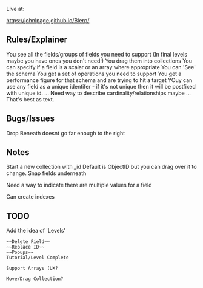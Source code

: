 Live at:

https://johnlpage.github.io/Blerp/



Rules/Explainer
-----------------

You see all the fields/groups of fields you need to support (In final levels maybe you have ones you don't need!)
You drag them into collections
You can specify if a field is a scalar or an array where appropriate
You can 'See' the schema
You get a set of operations you need to support
You get a performance figure for that schema and are trying to hit a target
YOuy can use any field as a unique identifer - if it's not unique then it will be postfixed with unique id.
... Need way to describe cardinality/relationships maybe
... That's best as text.




Bugs/Issues
------------
Drop Beneath doesnt go far enough to the right



Notes
--------

Start a new collection with _id
Default is ObjectID but you can drag over it to change.
Snap fields underneath

Need a way to indicate there are multiple values for a field

Can create indexes



TODO
----------
Add the idea of 'Levels'

~~~Delete Collection~~
~~Delete Field~~
~~Replace ID~~
~~Popups~~
Tutorial/Level Complete

Support Arrays (UX?

Move/Drag Collection?

